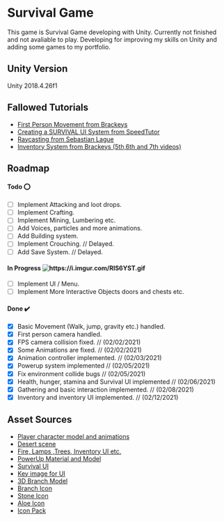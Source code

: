 # Survival Game
  This game is Survival Game developing with Unity. Currently not finished and not avaliable to play. Developing for improving my skills on Unity and adding some games to my portfolio. 
 <br>
## Unity Version
Unity 2018.4.26f1
 <br>
## Fallowed Tutorials
- [First Person Movement from Brackeys](https://youtu.be/_QajrabyTJc)
- [Creating a SURVIVAL UI System from SpeedTutor](https://youtu.be/OcFIFOi3ZPk)
- [Raycasting from Sebastian Lague](https://youtu.be/fFq5So-UB0E)
- [Inventory System from Brackeys (5th,6th and 7th videos)](https://www.youtube.com/playlist?list=PLPV2KyIb3jR4KLGCCAciWQ5qHudKtYeP7)
  <br>
## Roadmap
#### Todo :o:
- [ ] Implement Attacking and loot drops.
- [ ] Implement Crafting.
- [ ] Implement Mining, Lumbering etc.
- [ ] Add Voices, particles and more animations.
- [ ] Add Building system.
- [ ] Implement Crouching. // Delayed.
- [ ] Add Save System. // Delayed.

#### In Progress <img src="https://i.imgur.com/RlS6YST.gif" alt="https://i.imgur.com/RlS6YST.gif">
- [ ] Implement UI / Menu.
- [ ] Implement More Interactive Objects doors and chests etc.

#### Done :heavy_check_mark:
- [x] Basic Movement (Walk, jump, gravity etc.) handled.
- [x] First person camera handled.
- [x] FPS camera collision fixed.     // (02/02/2021)
- [x] Some Animations are fixed.      // (02/02/2021)
- [x] Animation controller implemented.  // (02/03/2021)
- [x] Powerup system implemented     // (02/05/2021)
- [x] Fix environment collide bugs  // (02/05/2021)
- [x] Health, hunger, stamina and Survival UI implemented // (02/06/2021)
- [x] Gathering and basic interaction implemented. // (02/08/2021)
- [x] Inventory and inventory UI implemented. // (02/12/2021)

## Asset Sources
- [Player character model and animations](https://www.mixamo.com/#/?page=1&type=Character)
- [Desert scene](https://runemarkstudio.itch.io/poly-desert)
- [Fire, Lamps ,Trees, Inventory UI etc.](https://devassets.com/assets/rpg-tutorial-assets/) 
- [PowerUp Material and Model](https://devilsworkshop.itch.io/low-poly-3d-and-pixel-2d-rpg-game-assets)
- [Survival UI](https://assetstore.unity.com/packages/tools/gui/survival-ui-system-free-165299)
- [Key image for UI](https://www.pngjoy.com/preview/u4w3h4p2r5t9y5_keyboard-keys-blank-keyboard-key-transparent-background-hd/)
- [3D Branch Model](https://poly.google.com/view/8w-ed__H6Tl)
- [Branch Icon](https://pixabay.com/vectors/branch-wood-tree-nature-branches-576845)
- [Stone Icon](https://pixabay.com/vectors/rock-boulder-stone-nature-granite-576669/)
- [Aloe Icon](https://pixabay.com/tr/illustrations/aloe-vera-bitki-ye%C5%9Fil-aloe-vera-1451802/)
- [Icon Pack](https://assetstore.unity.com/packages/2d/gui/icons/rpg-inventory-icons-56687)
  <br>





